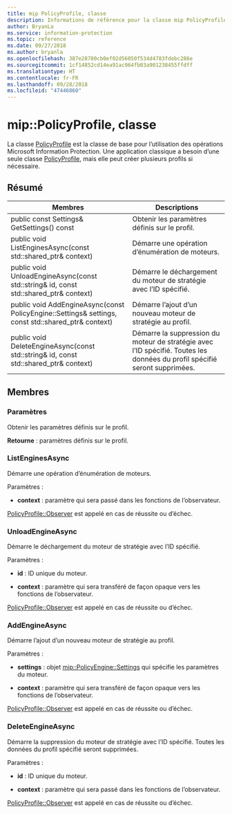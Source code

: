 ```yaml
---
title: mip PolicyProfile, classe
description: Informations de référence pour la classe mip PolicyProfile
author: BryanLa
ms.service: information-protection
ms.topic: reference
ms.date: 09/27/2018
ms.author: bryanla
ms.openlocfilehash: 387e28780cb0ef02d56050f534d4783fdebc286e
ms.sourcegitcommit: 1cf14852cd14ea91ac964fb03a901238455ffdff
ms.translationtype: HT
ms.contentlocale: fr-FR
ms.lasthandoff: 09/28/2018
ms.locfileid: "47446860"
---
```

# <a name="class-mippolicyprofile"></a>mip::PolicyProfile, classe 
La classe [PolicyProfile](class_mip_policyprofile.md) est la classe de base pour l’utilisation des opérations Microsoft Information Protection. Une application classique a besoin d’une seule classe [PolicyProfile](class_mip_policyprofile.md), mais elle peut créer plusieurs profils si nécessaire.
  
## <a name="summary"></a>Résumé
 Membres                        | Descriptions                                
--------------------------------|---------------------------------------------
 public const Settings& GetSettings() const  |  Obtenir les paramètres définis sur le profil.
public void ListEnginesAsync(const std::shared_ptr<void>& context)  |  Démarre une opération d’énumération de moteurs.
public void UnloadEngineAsync(const std::string& id, const std::shared_ptr<void>& context)  |  Démarre le déchargement du moteur de stratégie avec l’ID spécifié.
public void AddEngineAsync(const PolicyEngine::Settings& settings, const std::shared_ptr<void>& context)  |  Démarre l’ajout d’un nouveau moteur de stratégie au profil.
public void DeleteEngineAsync(const std::string& id, const std::shared_ptr<void>& context)  |  Démarre la suppression du moteur de stratégie avec l’ID spécifié. Toutes les données du profil spécifié seront supprimées.
  
## <a name="members"></a>Membres
  
### <a name="settings"></a>Paramètres
Obtenir les paramètres définis sur le profil.

  
**Retourne** : paramètres définis sur le profil.
  
### <a name="listenginesasync"></a>ListEnginesAsync
Démarre une opération d’énumération de moteurs.

Paramètres :  
* **context** : paramètre qui sera passé dans les fonctions de l’observateur. 


[PolicyProfile::Observer](class_mip_policyprofile_observer.md) est appelé en cas de réussite ou d’échec.
  
### <a name="unloadengineasync"></a>UnloadEngineAsync
Démarre le déchargement du moteur de stratégie avec l’ID spécifié.

Paramètres :  
* **id** : ID unique du moteur. 


* **context** : paramètre qui sera transféré de façon opaque vers les fonctions de l’observateur. 


[PolicyProfile::Observer](class_mip_policyprofile_observer.md) est appelé en cas de réussite ou d’échec.
  
### <a name="addengineasync"></a>AddEngineAsync
Démarre l’ajout d’un nouveau moteur de stratégie au profil.

Paramètres :  
* **settings** : objet [mip::PolicyEngine::Settings](class_mip_policyengine_settings.md) qui spécifie les paramètres du moteur. 


* **context** : paramètre qui sera transféré de façon opaque vers les fonctions de l’observateur. 


[PolicyProfile::Observer](class_mip_policyprofile_observer.md) est appelé en cas de réussite ou d’échec.
  
### <a name="deleteengineasync"></a>DeleteEngineAsync
Démarre la suppression du moteur de stratégie avec l’ID spécifié. Toutes les données du profil spécifié seront supprimées.

Paramètres :  
* **id** : ID unique du moteur. 


* **context** : paramètre qui sera passé dans les fonctions de l’observateur. 


[PolicyProfile::Observer](class_mip_policyprofile_observer.md) est appelé en cas de réussite ou d’échec.
